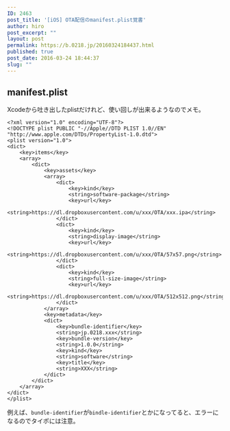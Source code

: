 ```yaml
---
ID: 2463
post_title: '[iOS] OTA配信のmanifest.plist覚書'
author: hiro
post_excerpt: ""
layout: post
permalink: https://b.0218.jp/20160324184437.html
published: true
post_date: 2016-03-24 18:44:37
slug: ""
---
```

<!--more-->
<h2>manifest.plist</h2>
<p>Xcodeから吐き出したplistだけれど、使い回しが出来るようなのでメモ。</p>
<pre><code class="language-xml">&lt;?xml version=&quot;1.0&quot; encoding=&quot;UTF-8&quot;?&gt;
&lt;!DOCTYPE plist PUBLIC &quot;-//Apple//DTD PLIST 1.0//EN&quot; &quot;http://www.apple.com/DTDs/PropertyList-1.0.dtd&quot;&gt;
&lt;plist version=&quot;1.0&quot;&gt;
&lt;dict&gt;
    &lt;key&gt;items&lt;/key&gt;
    &lt;array&gt;
        &lt;dict&gt;
            &lt;key&gt;assets&lt;/key&gt;
            &lt;array&gt;
                &lt;dict&gt;
                    &lt;key&gt;kind&lt;/key&gt;
                    &lt;string&gt;software-package&lt;/string&gt;
                    &lt;key&gt;url&lt;/key&gt;
                    &lt;string&gt;https://dl.dropboxusercontent.com/u/xxx/OTA/xxx.ipa&lt;/string&gt;
                &lt;/dict&gt;
                &lt;dict&gt;
                    &lt;key&gt;kind&lt;/key&gt;
                    &lt;string&gt;display-image&lt;/string&gt;
                    &lt;key&gt;url&lt;/key&gt;
                    &lt;string&gt;https://dl.dropboxusercontent.com/u/xxx/OTA/57x57.png&lt;/string&gt;
                &lt;/dict&gt;
                &lt;dict&gt;
                    &lt;key&gt;kind&lt;/key&gt;
                    &lt;string&gt;full-size-image&lt;/string&gt;
                    &lt;key&gt;url&lt;/key&gt;
                    &lt;string&gt;https://dl.dropboxusercontent.com/u/xxx/OTA/512x512.png&lt;/string&gt;
                &lt;/dict&gt;
            &lt;/array&gt;
            &lt;key&gt;metadata&lt;/key&gt;
            &lt;dict&gt;
                &lt;key&gt;bundle-identifier&lt;/key&gt;
                &lt;string&gt;jp.0218.xxx&lt;/string&gt;
                &lt;key&gt;bundle-version&lt;/key&gt;
                &lt;string&gt;1.0.0&lt;/string&gt;
                &lt;key&gt;kind&lt;/key&gt;
                &lt;string&gt;software&lt;/string&gt;
                &lt;key&gt;title&lt;/key&gt;
                &lt;string&gt;XXX&lt;/string&gt;
            &lt;/dict&gt;
        &lt;/dict&gt;
    &lt;/array&gt;
&lt;/dict&gt;
&lt;/plist&gt;
</code></pre>
<p>例えば、<code>bundle-identifier</code>が<code>bindle-identifier</code>とかになってると、エラーになるのでタイポには注意。</p>